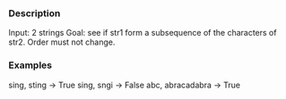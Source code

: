 ### Description
Input: 2 strings
Goal: see if str1 form a subsequence of the characters of str2. Order must not change.

### Examples
sing, sting -> True
sing, sngi -> False
abc, abracadabra -> True